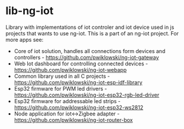 # lib-ng-iot

Library with implementations of iot controler and iot device used in js projects that wants to use ng-iot. This is a part of an ng-iot project. For more apps see:

- Core of iot solution, handles all connections form devices and controllers - https://github.com/pwiklowski/ng-iot-gateway
- Web Iot dashboard for controlling connected devices - https://github.com/pwiklowski/ng-iot-webapp
- Common library used in all C projects - https://github.com/pwiklowski/ng-iot-esp-idf-library
- Esp32 firmware for PWM led drivers - https://github.com/pwiklowski/ng-iot-esp32-rgb-led-driver
- Esp32 firmware for addressable led strips - https://github.com/pwiklowski/ng-iot-esp32-ws2812
- Node application for iot<->Zigbee adapter - https://github.com/pwiklowski/ng-iot-router-box

